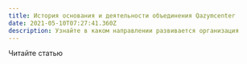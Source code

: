 ```yaml
---
title: История основания и деятельности объединения Qazymcenter
date: 2021-05-10T07:27:41.360Z
description: Узнайте в каком направлении развивается организация
---
```

Читайте статью